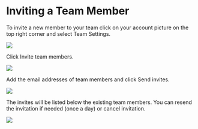 # Inviting a Team Member

To invite a new member to your team click on your account picture on the top right corner and select Team Settings.

![](https://downloads.intercomcdn.com/i/o/817001184/c06b9c135928b951c74dd48c/Screenshot+2023-08-28+at+14.20.11.png)

Click Invite team members.

![](https://downloads.intercomcdn.com/i/o/817002994/bf3407a85b334997c690be86/Screenshot+2023-08-28+at+14.22.28.png)

Add the email addresses of team members and click Send invites.

![](https://downloads.intercomcdn.com/i/o/817003204/1293f9ad0d30975de4cafccf/Screenshot+2023-08-28+at+14.23.14.png)

The invites will be listed below the existing team members. You can resend the invitation if needed (once a day) or cancel invitation.

![](https://downloads.intercomcdn.com/i/o/817006068/e5fd2d8d2dc410977220d338/Screenshot+2023-08-28+at+14.28.06.png)
